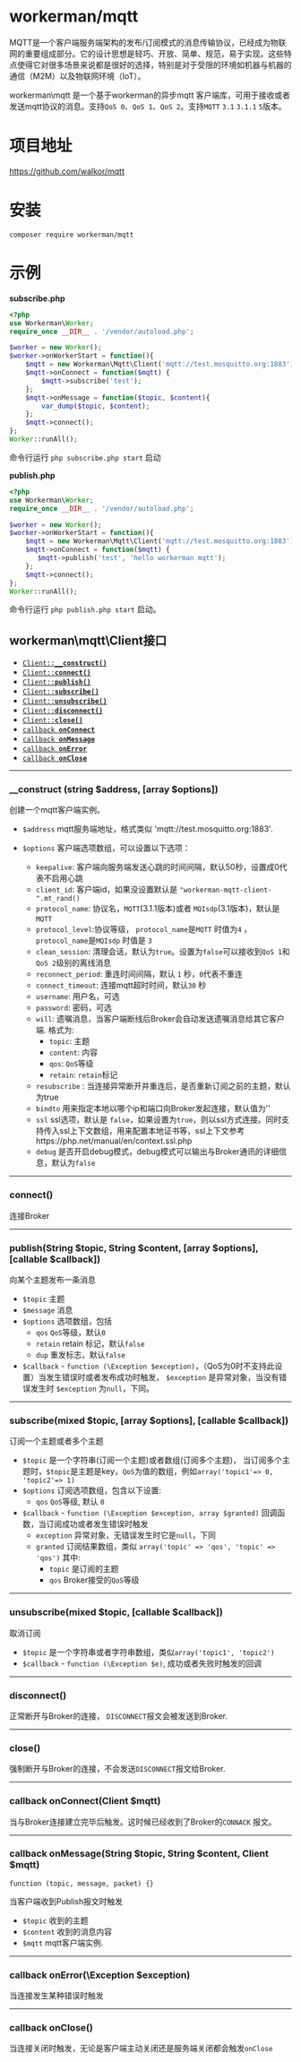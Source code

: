 # workerman/mqtt
MQTT是一个客户端服务端架构的发布/订阅模式的消息传输协议，已经成为物联网的重要组成部分。它的设计思想是轻巧、开放、简单、规范，易于实现。这些特点使得它对很多场景来说都是很好的选择，特别是对于受限的环境如机器与机器的通信（M2M）以及物联网环境（IoT）。

workerman\mqtt 是一个基于workerman的异步mqtt 客户端库，可用于接收或者发送mqtt协议的消息。支持`QoS 0`、`QoS 1`、`QoS 2`。支持`MQTT` `3.1` `3.1.1` `5`版本。


# 项目地址
https://github.com/walkor/mqtt

# 安装 
```
composer require workerman/mqtt
```

# 示例
**subscribe.php**
```php
<?php
use Workerman\Worker;
require_once __DIR__ . '/vendor/autoload.php';

$worker = new Worker();
$worker->onWorkerStart = function(){
    $mqtt = new Workerman\Mqtt\Client('mqtt://test.mosquitto.org:1883');
    $mqtt->onConnect = function($mqtt) {
        $mqtt->subscribe('test');
    };
    $mqtt->onMessage = function($topic, $content){
        var_dump($topic, $content);
    };
    $mqtt->connect();
};
Worker::runAll();
```
命令行运行  ```php subscribe.php start``` 启动

**publish.php**
```php
<?php
use Workerman\Worker;
require_once __DIR__ . '/vendor/autoload.php';

$worker = new Worker();
$worker->onWorkerStart = function(){
    $mqtt = new Workerman\Mqtt\Client('mqtt://test.mosquitto.org:1883');
    $mqtt->onConnect = function($mqtt) {
       $mqtt->publish('test', 'hello workerman mqtt');
    };
    $mqtt->connect();
};
Worker::runAll();
```

命令行运行 ```php publish.php start``` 启动。

## workerman\mqtt\Client接口

  * <a href="#construct"><code>Client::<b>__construct()</b></code></a>
  * <a href="#connect"><code>Client::<b>connect()</b></code></a>
  * <a href="#publish"><code>Client::<b>publish()</b></code></a>
  * <a href="#subscribe"><code>Client::<b>subscribe()</b></code></a>
  * <a href="#unsubscribe"><code>Client::<b>unsubscribe()</b></code></a>
  * <a href="#disconnect"><code>Client::<b>disconnect()</b></code></a>
  * <a href="#close"><code>Client::<b>close()</b></code></a>
  * <a href="#onConnect"><code>callback <b>onConnect</b></code></a>
  * <a href="#onMessage"><code>callback <b>onMessage</b></code></a>
  * <a href="#onError"><code>callback <b>onError</b></code></a>
  * <a href="#onClose"><code>callback <b>onClose</b></code></a>

-------------------------------------------------------

<a name="construct"></a>
### __construct (string $address, [array $options])

创建一个mqtt客户端实例。

  * `$address` mqtt服务端地址，格式类似 'mqtt://test.mosquitto.org:1883'. 

  * `$options` 客户端选项数组，可以设置以下选项：
    * `keepalive`: 客户端向服务端发送心跳的时间间隔，默认50秒，设置成0代表不启用心跳
    * `client_id`: 客户端id，如果没设置默认是 ```"workerman-mqtt-client-".mt_rand()```
    * `protocol_name`: 协议名，`MQTT`(3.1.1版本)或者 `MQIsdp`(3.1版本)，默认是`MQTT`
    * `protocol_level`:协议等级， `protocol_name`是`MQTT` 时值为`4` ，`protocol_name`是`MQIsdp` 时值是 `3`
    * `clean_session`: 清理会话，默认为`true`。设置为`false`可以接收到`QoS 1`和`QoS 2`级别的离线消息
    * `reconnect_period`: 重连时间间隔，默认 `1` 秒，`0`代表不重连
    * `connect_timeout`: 连接mqtt超时时间，默认`30` 秒
    * `username`: 用户名，可选
    * `password`: 密码，可选
    * `will`: 遗嘱消息，当客户端断线后Broker会自动发送遗嘱消息给其它客户端. 格式为:
      * `topic`: 主题
      * `content`: 内容
      * `qos`: `QoS`等级
      * `retain`: `retain`标记
    * `resubscribe` : 当连接异常断开并重连后，是否重新订阅之前的主题，默认为true
    * `bindto` 用来指定本地以哪个ip和端口向Broker发起连接，默认值为''
    * `ssl` ssl选项，默认是 `false`，如果设置为`true`，则以ssl方式连接。同时支持传入ssl上下文数组，用来配置本地证书等，ssl上下文参考https://php.net/manual/en/context.ssl.php
    * `debug` 是否开启debug模式，debug模式可以输出与Broker通讯的详细信息，默认为`false`

-------------------------------------------------------

<a name="connect"></a>
### connect()

连接Broker

-------------------------------------------------------

<a name="publish"></a>
### publish(String $topic, String $content, [array $options], [callable $callback])

向某个主题发布一条消息

* `$topic` 主题
* `$message` 消息
* `$options` 选项数组，包括
  * `qos` `QoS`等级，默认`0`
  * `retain` retain 标记，默认`false`
  * `dup` 重发标志，默认`false`
* `$callback` - `function (\Exception $exception)`，（QoS为0时不支持此设置）当发生错误时或者发布成功时触发， `$exception` 是异常对象，当没有错误发生时 `$exception` 为`null`，下同。
  
-------------------------------------------------------

<a name="subscribe"></a>
### subscribe(mixed $topic, [array $options], [callable $callback])

订阅一个主题或者多个主题

* `$topic` 是一个字符串(订阅一个主题)或者数组(订阅多个主题)，
当订阅多个主题时，`$topic`是主题是key，`QoS`为值的数组，例如`array('topic1'=> 0, 'topic2'=> 1)`
* `$options` 订阅选项数组，包含以下设置:
  * `qos` `QoS`等级, 默认 `0`
* `$callback` - `function (\Exception $exception, array $granted)`
  回调函数，当订阅成功或者发生错误时触发
  * `exception` 异常对象，无错误发生时它是`null`，下同
  * `granted` 订阅结果数组，类似 `array('topic' => 'qos', 'topic' => 'qos')` 其中:
    * `topic` 是订阅的主题
    * `qos` Broker接受的`QoS`等级

-------------------------------------------------------

<a name="unsubscribe"></a>
### unsubscribe(mixed $topic, [callable $callback])

取消订阅

* `$topic` 是一个字符串或者字符串数组，类似`array('topic1', 'topic2')`
* `$callback` - `function (\Exception $e)`, 成功或者失败时触发的回调

-------------------------------------------------------

<a name="disconnect"></a>
### disconnect()

正常断开与Broker的连接， `DISCONNECT`报文会被发送到Broker.

-------------------------------------------------------

<a name="close"></a>
### close()

强制断开与Broker的连接，不会发送`DISCONNECT`报文给Broker.

-------------------------------------------------------

<a name="onConnect"></a>
### callback onConnect(Client $mqtt)
当与Broker连接建立完毕后触发。这时候已经收到了Broker的`CONNACK` 报文。

-------------------------------------------------------

<a name="onMessage"></a>
### callback onMessage(String $topic, String $content, Client $mqtt)
`function (topic, message, packet) {}`

当客户端收到Publish报文时触发
* `$topic` 收到的主题
* `$content` 收到的消息内容
* `$mqtt` mqtt客户端实例.

-------------------------------------------------------

<a name="onError"></a>
### callback onError(\Exception $exception)
当连接发生某种错误时触发

-------------------------------------------------------

<a name="onClose"></a>
### callback onClose()
当连接关闭时触发，无论是客户端主动关闭还是服务端关闭都会触发`onClose`


